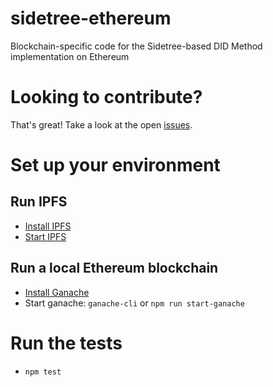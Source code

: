 # sidetree-ethereum
Blockchain-specific code for the Sidetree-based DID Method implementation on Ethereum

# Looking to contribute?
That's great!  Take a look at the open [issues](https://github.com/decentralized-identity/sidetree-ethereum/issues).

# Set up your environment
## Run IPFS

* [Install IPFS](https://docs.ipfs.io/introduction/install/)
* [Start IPFS](https://docs.ipfs.io/introduction/usage/)

## Run a local Ethereum blockchain
* [Install Ganache](https://github.com/trufflesuite/ganache-cli)
* Start ganache: `ganache-cli` or `npm run start-ganache`

# Run the tests
* `npm test`

